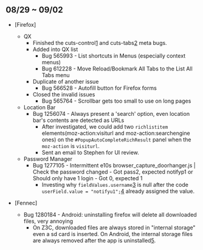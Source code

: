 ## 08/29 ~ 09/02 ##

* [Firefox]
  - QX
    - Finished the cuts-control[1] and cuts-tabs[2] meta bugs.
    - Added into QX list
      - Bug 565993 - List shortcuts in Menus (especially context menus)
      - Bug 612228 - Move Reload/Bookmark All Tabs to the List All Tabs menu
    - Duplicate of another issue
      - Bug 566528 - Autofill button for Firefox forms
    - Closed the invalid issues
      - Bug 565764 - Scrollbar gets too small to use on long pages
  - Location Bar
    - Bug 1256074 - Always present a 'search' option, even location bar's contents are detected as URLs
      - After investigated, we could add two `richlistitem` elements(moz-action:visiturl and moz-action:searchengine ones) on the `#PopupAutoCompleteRichResult` panel when the `moz-action` is `visiturl`.
      - Sent an email to Stephen for UI review.
  - Password Manager
    - Bug 1277105 - Intermittent e10s browser_capture_doorhanger.js | Check the password changed - Got pass2, expected notifyp1 or Should only have 1 login - Got 0, expected 1
      - Investing why `fieldValues.username`[3] is null after the code `userField.value = "notifyu1";`[4] already assigned the value.

* [Fennec]
  - Bug 1280184 - Android: uninstalling firefox will delete all downloaded files, very annoying
    - On Z3C, downloaded files are always stored in "internal storage" even a sd card is inserted. On Android, the internal storage files are always removed after the app is uninstalled[5].

[1]: https://bugzilla.mozilla.org/show_bug.cgi?id=565512
[2]: https://bugzilla.mozilla.org/show_bug.cgi?id=565515
[3]: http://searchfox.org/mozilla-central/source/toolkit/components/passwordmgr/test/browser/browser_capture_doorhanger.js#74
[4]: http://searchfox.org/mozilla-central/source/toolkit/components/passwordmgr/test/browser/subtst_notifications_1.html#17
[5]: https://developer.android.com/training/basics/data-storage/files.html
